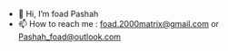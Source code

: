 - 👋 Hi, I’m foad Pashah
- 📫 How to reach me : foad.2000matrix@gmail.com or Pashah_foad@outlook.com

<!---
foadPashah/foadPashah is a ✨ special ✨ repository because its `README.md` (this file) appears on your GitHub profile.
You can click the Preview link to take a look at your changes.
--->
